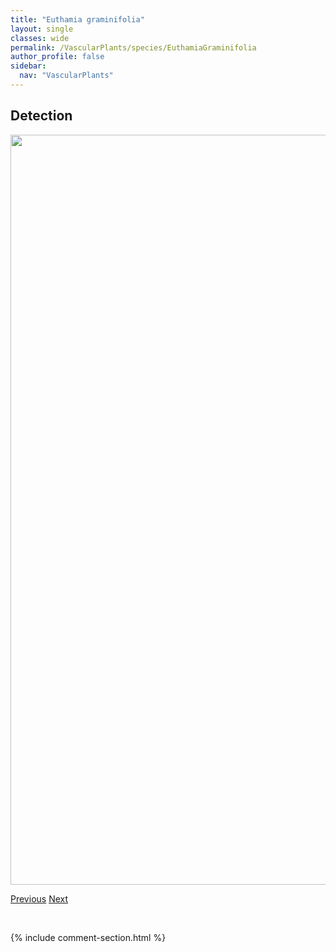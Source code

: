 ```yaml
---
title: "Euthamia graminifolia"
layout: single
classes: wide
permalink: /VascularPlants/species/EuthamiaGraminifolia
author_profile: false
sidebar:
  nav: "VascularPlants"
---
```


<h2>Detection</h2>

<a href="https://drive.google.com/uc?export=view&id=1GAH8rJJ5muSNMwFu9XcqwVZk3E4TH91Z">
<img src="https://drive.google.com/uc?export=view&id=1GAH8rJJ5muSNMwFu9XcqwVZk3E4TH91Z" height = "1200" width = "800">
</a>


<a href="/DevelopmentWebsite/VascularPlants/species/EurybiaSibirica" class="pagination--pager" title="Eurybia sibirica">Previous</a> <a href="/DevelopmentWebsite/VascularPlants/species/Fabaceae" class="pagination--pager" title="Fabaceae">Next</a>

<p>&nbsp;</p>

{% include comment-section.html %}
